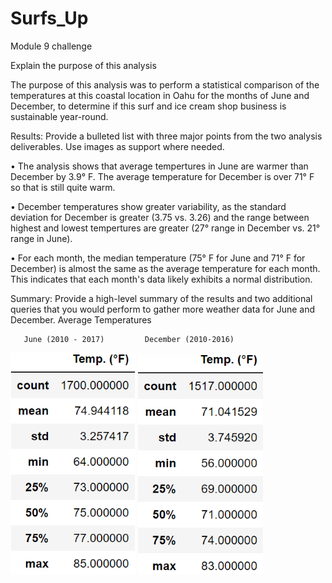 # Surfs_Up
Module 9 challenge

Explain the purpose of this analysis

The purpose of this analysis was to perform a statistical comparison of the temperatures at this coastal location in Oahu for the months of June and December, to determine if this surf and ice cream shop business is sustainable year-round.

Results: Provide a bulleted list with three major points from the two analysis deliverables. Use images as support where needed.

• The analysis shows that average tempertures in June are warmer than December by 3.9° F. The average temperature for December is over 71° F so that is still quite warm.

• December temperatures show greater variability, as the standard deviation for December is greater (3.75 vs. 3.26) and the range between highest and lowest tempertures are greater (27° range in December vs. 21° range in June).

• For each month, the median temperature (75° F for June and 71° F for December) is almost the same as the average temperature for each month. This indicates that each month's data likely exhibits a normal distribution.

Summary: Provide a high-level summary of the results and two additional queries that you would perform to gather more weather data for June and December.
Average Temperatures

       June (2010 - 2017)         December (2010-2016)

![June_temperatures](June_Temp.png) 
![Dec_temperatures](Dec_Temp.png) 
